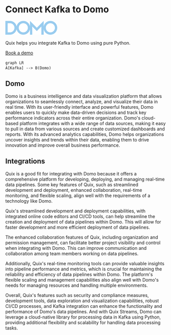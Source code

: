# Connect Kafka to Domo

![](./images/logo_1.jpg)

Quix helps you integrate Kafka to Domo using pure Python.

<div>
<a class="md-button md-button--primary" href="https://share.hsforms.com/1iW0TmZzKQMChk0lxd_tGiw4yjw2?__hstc=175542013.2303933fbd746c0ac86d9ccbe9bc9100.1728383268831.1729603416735.1729620918855.31&__hssc=175542013.1.1729620918855&__hsfp=2132701734" target="_blank" style="margin-right:.5rem;">Book a demo</a>
<br/>
</div>

```mermaid
graph LR
A[Kafka] --> B(Domo)
```

## Domo

Domo is a business intelligence and data visualization platform that allows organizations to seamlessly connect, analyze, and visualize their data in real time. With its user-friendly interface and powerful features, Domo enables users to quickly make data-driven decisions and track key performance indicators across their entire organization. Domo's cloud-based platform integrates with a wide range of data sources, making it easy to pull in data from various sources and create customized dashboards and reports. With its advanced analytics capabilities, Domo helps organizations uncover insights and trends within their data, enabling them to drive innovation and improve overall business performance.

## Integrations

Quix is a good fit for integrating with Domo because it offers a comprehensive platform for developing, deploying, and managing real-time data pipelines. Some key features of Quix, such as streamlined development and deployment, enhanced collaboration, real-time monitoring, and flexible scaling, align well with the requirements of a technology like Domo.

Quix's streamlined development and deployment capabilities, with integrated online code editors and CI/CD tools, can help streamline the creation and deployment of data pipelines within Domo. This will allow for faster development and more efficient deployment of data pipelines.

The enhanced collaboration features of Quix, including organization and permission management, can facilitate better project visibility and control when integrating with Domo. This can improve communication and collaboration among team members working on data pipelines.

Additionally, Quix's real-time monitoring tools can provide valuable insights into pipeline performance and metrics, which is crucial for maintaining the reliability and efficiency of data pipelines within Domo. The platform's flexible scaling and management capabilities also align well with Domo's needs for managing resources and handling multiple environments.

Overall, Quix's features such as security and compliance measures, development tools, data exploration and visualization capabilities, robust CI/CD processes, and Kafka integration can enhance the functionality and performance of Domo's data pipelines. And with Quix Streams, Domo can leverage a cloud-native library for processing data in Kafka using Python, providing additional flexibility and scalability for handling data processing tasks.

